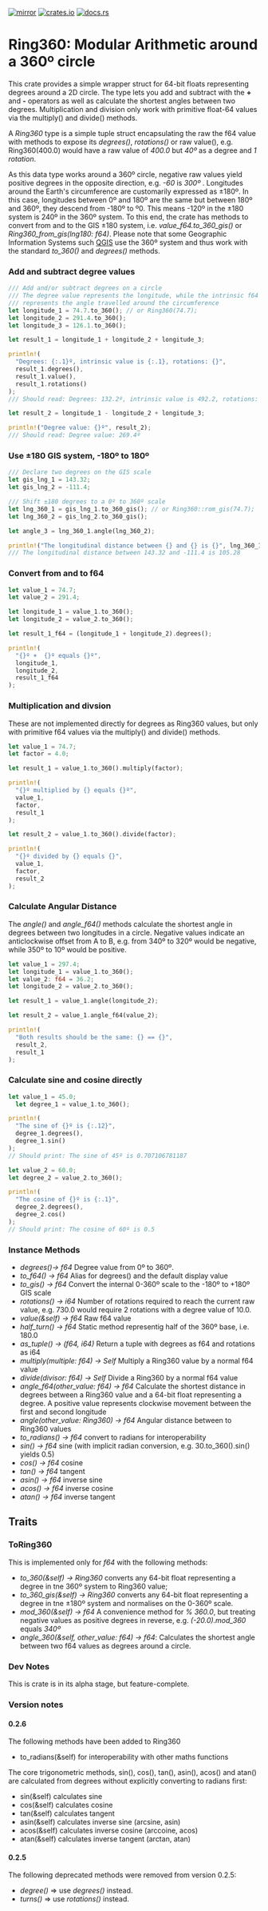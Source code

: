 [![mirror](https://img.shields.io/badge/mirror-github-blue)](https://github.com/neilg63/ring360)
[![crates.io](https://img.shields.io/crates/v/ring360.svg)](https://crates.io/crates/ring360)
[![docs.rs](https://docs.rs/ring360/badge.svg)](https://docs.rs/ring360)

# Ring360: Modular Arithmetic around a 360º circle

This crate provides a simple wrapper struct for 64-bit floats representing degrees around a 2D circle. The type lets you add and subtract with the **+** and **-** operators as well as calculate the shortest angles between two degrees. Multiplication and division only work with primitive float-64 values via the multiply() and divide() methods.

A *Ring360* type is a simple tuple struct encapsulating the raw the f64 value with methods to expose its *degrees()*, *rotations()* or raw value(), e.g. Ring360(400.0) would have a raw value of *400.0* but *40º* as a degree and *1 rotation*.

As this data type works around a 360º circle, negative raw values yield positive degrees in the opposite direction, e.g. *-60* is *300º* . Longitudes around the Earth's circumference are customarily expressed as ±180º. In this case, longitudes between 0º and 180º are the same but between 180º and 360º, they descend from -180º to º0. This means -120º in the ±180 system is 240º in the 360º system. To this end, the crate has methods to convert from and to the GIS ±180 system, i.e. *value_f64.to_360_gis()* or *Ring360_from_gis(lng180: f64)*. Please note that some Geographic Information Systems such [QGIS](https://qgis.org/en/site/) use the 360º system and thus work with the standard *to_360()* and *degrees()* methods.

### Add and subtract degree values
```rust
/// Add and/or subtract degrees on a circle
/// The degree value represents the longitude, while the intrinsic f64 value 
/// represents the angle travelled around the circumference
let longitude_1 = 74.7.to_360(); // or Ring360(74.7);
let longitude_2 = 291.4.to_360();
let longitude_3 = 126.1.to_360();

let result_1 = longitude_1 + longitude_2 + longitude_3;

println!(
  "Degrees: {:.1}º, intrinsic value is {:.1}, rotations: {}",
  result_1.degrees(),
  result_1.value(),
  result_1.rotations()
);
/// Should read: Degrees: 132.2º, intrinsic value is 492.2, rotations: 1

let result_2 = longitude_1 - longitude_2 + longitude_3;

println!("Degree value: {}º", result_2);
/// Should read: Degree value: 269.4º
```

### Use ±180 GIS system, -180º to 180º
```rust
/// Declare two degrees on the GIS scale
let gis_lng_1 = 143.32;
let gis_lng_2 = -111.4;

/// Shift ±180 degrees to a 0º to 360º scale
let lng_360_1 = gis_lng_1.to_360_gis(); // or Ring360::rom_gis(74.7);
let lng_360_2 = gis_lng_2.to_360_gis();

let angle_3 = lng_360_1.angle(lng_360_2);

println!("The longitudinal distance between {} and {} is {}", lng_360_1.to_gis(), lng_360_2.to_gis(), angle_3);
/// The longitudinal distance between 143.32 and -111.4 is 105.28

```

### Convert from and to f64
```rust
let value_1 = 74.7;
let value_2 = 291.4;

let longitude_1 = value_1.to_360();
let longitude_2 = value_2.to_360();

let result_1_f64 = (longitude_1 + longitude_2).degrees();

println!(
  "{}º +  {}º equals {}º",
  longitude_1,
  longitude_2,
  result_1_f64
);

```

### Multiplication and divsion 
These are not implemented directly for degrees as Ring360 values, but only with primitive f64 values via the multiply() and divide() methods.
```rust
let value_1 = 74.7;
let factor = 4.0;

let result_1 = value_1.to_360().multiply(factor);

println!(
  "{}º multiplied by {} equals {}º",
  value_1,
  factor,
  result_1
);

let result_2 = value_1.to_360().divide(factor);

println!(
  "{}º divided by {} equals {}",
  value_1,
  factor,
  result_2
);

```

### Calculate Angular Distance
The *angle()* and *angle_f64()* methods calculate the shortest angle in degrees between two longitudes in a circle. Negative values indicate an anticlockwise offset from A to B, e.g. from 340º to 320º would be negative, while 350º to 10º would be positive.
```rust
let value_1 = 297.4;
let longitude_1 = value_1.to_360();
let value_2: f64 = 36.2;
let longitude_2 = value_2.to_360();

let result_1 = value_1.angle(longitude_2);

let result_2 = value_1.angle_f64(value_2);

println!(
  "Both results should be the same: {} == {}",
  result_2,
  result_1
);

```

### Calculate sine and cosine directly
```rust
let value_1 = 45.0;
  let degree_1 = value_1.to_360();

println!(
  "The sine of {}º is {:.12}",
  degree_1.degrees(),
  degree_1.sin()
);
// Should print: The sine of 45º is 0.707106781187

let value_2 = 60.0;
let degree_2 = value_2.to_360();

println!(
  "The cosine of {}º is {:.1}",
  degree_2.degrees(),
  degree_2.cos()
);
// Should print: The cosine of 60º is 0.5

```

### Instance Methods

- *degrees()-> f64*  Degree value from 0º to 360º.
- *to_f64() -> f64* Alias for degrees() and the default display value
- *to_gis() -> f64* Convert the internal 0-360º scale to the -180º to +180º GIS scale
- *rotations() -> i64* Number of rotations required to reach the current raw value, e.g. 730.0 would require 2 rotations with a degree value of 10.0.
- *value(&self) -> f64* Raw f64 value
- *half_turn() -> f64* Static method representig half of the 360º base, i.e. 180.0
- *as_tuple() -> (f64, i64)* Return a tuple with degrees as f64 and rotations as i64
- *multiply(multiple: f64) -> Self* Multiply a Ring360 value by a normal f64 value
- *divide(divisor: f64) -> Self* Divide a Ring360 by a normal f64 value
- *angle_f64(other_value: f64) -> f64* Calculate the shortest distance in degrees between a Ring360 value and a 64-bit float representing a degree. A positive value represents clockwise movement between the first and second longitude 
- *angle(other_value: Ring360) -> f64* Angular distance between to Ring360 values
- *to_radians() -> f64* convert to radians for interoperability
- *sin() -> f64* sine (with implicit radian conversion, e.g. 30.to_360().sin() yields 0.5)
- *cos() -> f64* cosine
- *tan() -> f64* tangent
- *asin() -> f64* inverse sine 
- *acos() -> f64*  inverse cosine
- *atan() -> f64* inverse tangent

## Traits

### ToRing360

This is implemented only for *f64* with the following methods:

- *to_360(&self) -> Ring360* converts any 64-bit float representing a degree in tne 360º system to Ring360 value;
- *to_360_gis(&self) -> Ring360* converts any 64-bit float representing a degree in tne ±180º system and normalises on the 0-360º scale.
- *mod_360(&self) -> f64* A convenience method for *% 360.0*, but treating negative values as positive degrees in reverse, e.g. *(-20.0).mod_360* equals *340º*
- *angle_360(&self, other_value: f64) -> f64*: Calculates the shortest angle between two f64 values as degrees around a circle.

### Dev Notes
This is crate is in its alpha stage, but feature-complete. 


### Version notes
#### 0.2.6
The following methods have been added to Ring360
- to_radians(&self) for interoperability with other maths functions

The core trigonometric methods, sin(), cos(), tan(), asin(), acos() and atan() are calculated from degrees without explicitly converting to radians first:
- sin(&self) calculates sine 
- cos(&self) calculates cosine 
- tan(&self) calculates tangent
- asin(&self) calculates inverse sine (arcsine, asin)
- acos(&self) calculates inverse cosine (arccoine, acos)
- atan(&self) calculates inverse tangent (arctan, atan)


#### 0.2.5
The following deprecated methods were removed from version 0.2.5:
- *degree()* => use *degrees()* instead.
- *turns()* => use *rotations()* instead.

